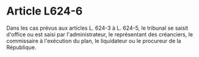 # Article L624-6

Dans les cas prévus aux articles L. 624-3 à L. 624-5, le tribunal se saisit d'office ou est saisi par l'administrateur, le représentant des créanciers, le commissaire à l'exécution du plan, le liquidateur ou le procureur de la République.